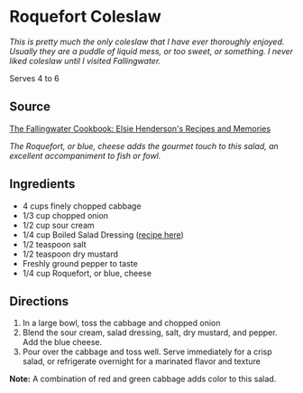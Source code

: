 # Roquefort Coleslaw

*This is pretty much the only coleslaw that I have ever thoroughly enjoyed. Usually they are a puddle of liquid mess, or too sweet, or something. I never liked coleslaw until I visited Fallingwater.*

Serves 4 to 6

## Source

[The Fallingwater Cookbook: Elsie Henderson's Recipes and Memories](http://www.amazon.com/gp/product/0822943573/ref=as_li_ss_tl?ie=UTF8&camp=1789&creative=390957&creativeASIN=0822943573&linkCode=as2&tag=stationinthemetr)

*The Roquefort, or blue, cheese adds the gourmet touch to this salad, an excellent accompaniment to fish or fowl.*

## Ingredients

- 4 cups finely chopped cabbage
- 1/3 cup chopped onion
- 1/2 cup sour cream
- 1/4 cup Boiled Salad Dressing ([recipe here](https://github.com/bobtiki/Recipes/blob/master/Boiled_Salad_Dressing.md))
- 1/2 teaspoon salt
- 1/2 teaspoon dry mustard
- Freshly ground pepper to taste
- 1/4 cup Roquefort, or blue, cheese

## Directions

1. In a large bowl, toss the cabbage and chopped onion
2. Blend the sour cream, salad dressing, salt, dry mustard, and pepper. Add the blue cheese.
3. Pour over the cabbage and toss well. Serve immediately for a crisp salad, or refrigerate overnight for a marinated flavor and texture

**Note:** A combination of red and green cabbage adds color to this salad.
